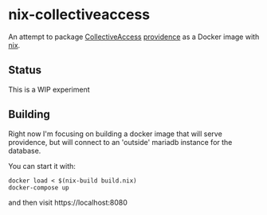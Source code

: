 # nix-collectiveaccess

An attempt to package [CollectiveAccess](https://www.collectiveaccess.org/)
[providence](https://github.com/collectiveaccess/providence) as a Docker image
with [nix](https://nixos.org/).

## Status

This is a WIP experiment

## Building

Right now I'm focusing on building a docker image that will serve providence,
but will connect to an 'outside' mariadb instance for the database.

You can start it with:

```
docker load < $(nix-build build.nix)
docker-compose up
```

and then visit https://localhost:8080
